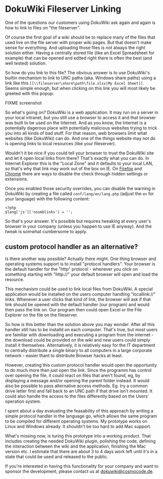 # DokuWiki Fileserver Linking

One of the questions our customers using DokuWiki ask again and again is how to link to files on "the fileserver".

Of course the first goal of a wiki should be to replace many of the files that used live on the file server with proper wiki pages. But that doesn't make sense for everything. And uploading those files is not always the right solution either. Having a centrally stored file (like an Excel Spreadsheet for example) that can be opened and edited right there is often the best (and well tested) solution.

So how do you link to this file? The obvious answer is to use DokuWiki's builtin mechanism to link to UNC paths (aka. Windows share paths) using a link like this ``[[\\fileserver\share\path\file.xlsx|My Excel Sheet]]``. Seems simple enough, but when clicking on this link you will most likely be greeted with this popup:

FIXME screenshot

So what's going on? DokuWiki is a web application. It may run on a server in your local intranet, but you still use a browser to access it and that browser was built to be used on the Internet. And as you know, the Internet is a potentially dagerous place with potentially malicious websites trying to trick you into all kinds of bad stuff. For that reason, web browsers limit what websites (like DokuWiki) can do. And one of the things website may not do is opening links to local resources (like your fileserver).

Wouldn't it be nice if you could tell your browser to trust the DokuWiki site and let it open local links from there? That's exactly what you can do. In Internet Explorer this is the "Local Zone" and it defaults to your local LAN, so that's why that link may work out of the box on IE. On [Firefox](http://kb.mozillazine.org/Links_to_local_pages_do_not_work) and [Chrome](https://github.com/tksugimoto/chrome-extension_open-local-file-link) there are ways to disable the check through hidden settings or extensions.

Once you enabled those security overrides, you can disable the warning in DokuWiki by creating a file called ``conf/lang/en/lang.php`` (adjust the `en` for your language) with the following content:

```
<?php
$lang['js']['nosmblinks'] = '';  
```

So that's your answer. It's possible but requires tweaking at every user's browser in your company (unless you happen to use IE anyway). And the tweak is somwhat cumbersome to apply.

## custom protocol handler as an alternative?

Is there another way possible? Actually there might. One thing browser and operating systems support is to install "protocol handlers". Your browser is the default handler for the "http" protocol - whenever you click on something starting with "http://" your default browser will open and load the resource.

This mechanism could be used to link local files from DokuWiki. A special application would be installed on the users computer handling "locallink://" links. Whenever a user clicks that kind of link, the browser will ask if that link should be opened with the default handler (our program) and would then pass the link on. Our program then could open Excel or the File Explorer on the file on the fileserver.

So how is this better than the solution above you may wonder. After all this handler still has to be installd on each computer. That's true, but most users are familiar with downloading and executing a program from the internet - the download could be provided on the wiki and new users could simply install it themselves. Alternatively, it is relatively easy for the IT department to centrally distribute a single binary to all computers in a large corporate network - easier thant to distribute Browser hacks at least.

However, creating this custom protocol handler would open the opportunity to do much more than just open the link. Since the programm has control over opening the file, it could react on files that aren't found, eg, by displaying a message and/or opening the parent folder instead. It would also be possible to pass alternative access methods. Eg. try a common drive letter first and fall back to an UNC path if that drive isn't mounted. It could also handle the access to the files differently based on the Users' operation system.   

I spent about a day evaluating the feasability of this approach by writing a simple protocol handler in the language go, which allows the same program to be compiled for different operating systems. My prototype works on Linux and Windows already. It shouldn't be too hard to add Mac support.

What's missing now, is turing this prototype into a working product. That includes creating the needed DokuWiki plugin, polishing the code, defining the interaction between the wiki and the application, finishing the Mac version etc. I estimate that there are about 3 to 4 days work left until it's in a state that could be used and released to the public.

If you're interested in having this functionality for your company and want to sponsor the development, please contact us at [dokuwiki@cosmocode.de](mailto:dokuwiki@cosmocode.de).
